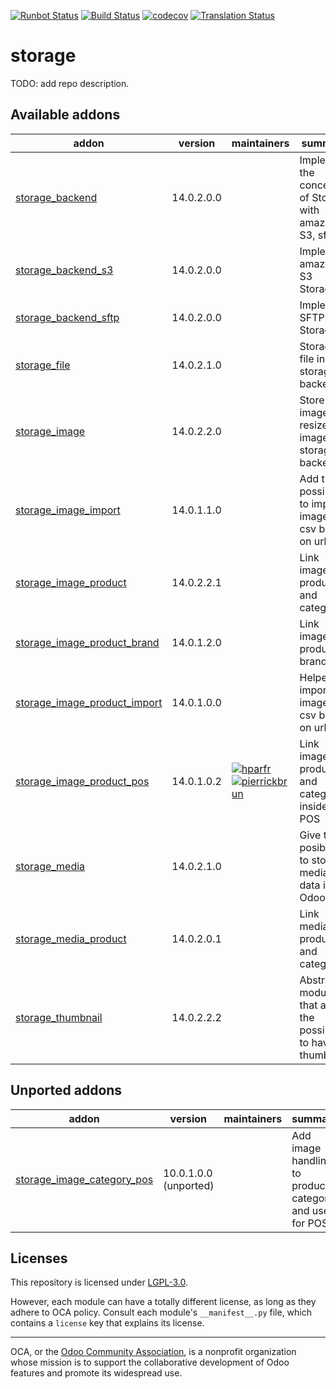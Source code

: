 [![Runbot Status](https://runbot.odoo-community.org/runbot/badge/flat/275/14.0.svg)](https://runbot.odoo-community.org/runbot/repo/github-com-oca-storage-275)
[![Build Status](https://travis-ci.com/OCA/storage.svg?branch=14.0)](https://travis-ci.com/OCA/storage)
[![codecov](https://codecov.io/gh/OCA/storage/branch/14.0/graph/badge.svg)](https://codecov.io/gh/OCA/storage)
[![Translation Status](https://translation.odoo-community.org/widgets/storage-14-0/-/svg-badge.svg)](https://translation.odoo-community.org/engage/storage-14-0/?utm_source=widget)

<!-- /!\ do not modify above this line -->

# storage

TODO: add repo description.

<!-- /!\ do not modify below this line -->

<!-- prettier-ignore-start -->

[//]: # (addons)

Available addons
----------------
addon | version | maintainers | summary
--- | --- | --- | ---
[storage_backend](storage_backend/) | 14.0.2.0.0 |  | Implement the concept of Storage with amazon S3, sftp...
[storage_backend_s3](storage_backend_s3/) | 14.0.2.0.0 |  | Implement amazon S3 Storage
[storage_backend_sftp](storage_backend_sftp/) | 14.0.2.0.0 |  | Implement SFTP Storage
[storage_file](storage_file/) | 14.0.2.1.0 |  | Storage file in storage backend
[storage_image](storage_image/) | 14.0.2.2.0 |  | Store image and resized image in a storage backend
[storage_image_import](storage_image_import/) | 14.0.1.1.0 |  | Add the possibility to import image for csv base on url
[storage_image_product](storage_image_product/) | 14.0.2.2.1 |  | Link images to products and categories
[storage_image_product_brand](storage_image_product_brand/) | 14.0.1.2.0 |  | Link images to product brands
[storage_image_product_import](storage_image_product_import/) | 14.0.1.0.0 |  | Helper for importing image for csv base on url
[storage_image_product_pos](storage_image_product_pos/) | 14.0.1.0.2 | [![hparfr](https://github.com/hparfr.png?size=30px)](https://github.com/hparfr) [![pierrickbrun](https://github.com/pierrickbrun.png?size=30px)](https://github.com/pierrickbrun) | Link images to products and categories inside POS
[storage_media](storage_media/) | 14.0.2.1.0 |  | Give the posibility to store media data in Odoo
[storage_media_product](storage_media_product/) | 14.0.2.0.1 |  | Link media to products and categories
[storage_thumbnail](storage_thumbnail/) | 14.0.2.2.2 |  | Abstract module that add the possibility to have thumbnail


Unported addons
---------------
addon | version | maintainers | summary
--- | --- | --- | ---
[storage_image_category_pos](storage_image_category_pos/) | 10.0.1.0.0 (unported) |  | Add image handling to product category and use it for POS

[//]: # (end addons)

<!-- prettier-ignore-end -->

## Licenses

This repository is licensed under [LGPL-3.0](LICENSE).

However, each module can have a totally different license, as long as they adhere to OCA
policy. Consult each module's `__manifest__.py` file, which contains a `license` key
that explains its license.

----

OCA, or the [Odoo Community Association](http://odoo-community.org/), is a nonprofit
organization whose mission is to support the collaborative development of Odoo features
and promote its widespread use.
